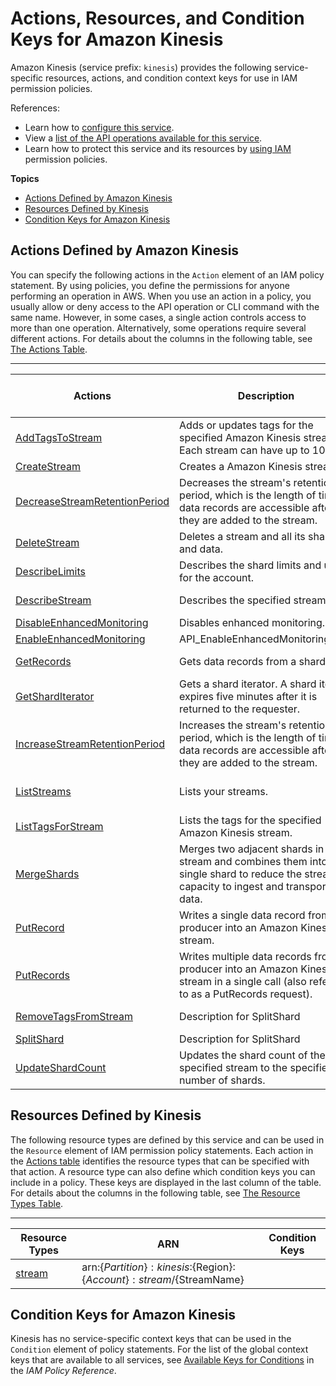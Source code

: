 # Actions, Resources, and Condition Keys for Amazon Kinesis<a name="list_amazonkinesis"></a>

Amazon Kinesis \(service prefix: `kinesis`\) provides the following service\-specific resources, actions, and condition context keys for use in IAM permission policies\.

References:
+ Learn how to [configure this service](http://docs.aws.amazon.com/kinesis/latest/dev/)\.
+ View a [list of the API operations available for this service](http://docs.aws.amazon.com/kinesis/latest/APIReference/)\.
+ Learn how to protect this service and its resources by [using IAM](http://docs.aws.amazon.com/kinesis/latest/dev/controlling-access.html) permission policies\.

**Topics**
+ [Actions Defined by Amazon Kinesis](#amazonkinesis-actions-as-permissions)
+ [Resources Defined by Kinesis](#amazonkinesis-resources-for-iam-policies)
+ [Condition Keys for Amazon Kinesis](#amazonkinesis-policy-keys)

## Actions Defined by Amazon Kinesis<a name="amazonkinesis-actions-as-permissions"></a>

You can specify the following actions in the `Action` element of an IAM policy statement\. By using policies, you define the permissions for anyone performing an operation in AWS\. When you use an action in a policy, you usually allow or deny access to the API operation or CLI command with the same name\. However, in some cases, a single action controls access to more than one operation\. Alternatively, some operations require several different actions\. For details about the columns in the following table, see [The Actions Table](reference_policies_actions-resources-contextkeys.md#actions_table)\.


****  

| Actions | Description | Access Level | Resource Types \(\*required\) | Condition Keys | Dependent Actions | 
| --- | --- | --- | --- | --- | --- | 
| [AddTagsToStream](http://docs.aws.amazon.com/kinesis/latest/APIReference/API_AddTagsToStream.html) | Adds or updates tags for the specified Amazon Kinesis stream\. Each stream can have up to 10 tags\. | Tagging Write  | [stream\*](#amazonkinesis-stream)  |  |  | 
| [CreateStream](http://docs.aws.amazon.com/kinesis/latest/APIReference/API_CreateStream.html) | Creates a Amazon Kinesis stream\. | Write  | [stream\*](#amazonkinesis-stream)  |  |  | 
| [DecreaseStreamRetentionPeriod](http://docs.aws.amazon.com/kinesis/latest/APIReference/API_DecreaseStreamRetentionPeriod.html) | Decreases the stream's retention period, which is the length of time data records are accessible after they are added to the stream\. | Write  | [stream\*](#amazonkinesis-stream)  |  |  | 
| [DeleteStream](http://docs.aws.amazon.com/kinesis/latest/APIReference/API_DeleteStream.html) | Deletes a stream and all its shards and data\. | Write  | [stream\*](#amazonkinesis-stream)  |  |  | 
| [DescribeLimits](http://docs.aws.amazon.com/kinesis/latest/APIReference/API_DescribeLimits.html) | Describes the shard limits and usage for the account\. | Read Write  |  |  |  | 
| [DescribeStream](http://docs.aws.amazon.com/kinesis/latest/APIReference/API_DescribeStream.html) | Describes the specified stream\. | Read Write  | [stream\*](#amazonkinesis-stream)  |  |  | 
| [DisableEnhancedMonitoring](http://docs.aws.amazon.com/kinesis/latest/APIReference/API_DisableEnhancedMonitoring.html) | Disables enhanced monitoring\. | Write  |  |  |  | 
| [EnableEnhancedMonitoring](http://docs.aws.amazon.com/kinesis/latest/APIReference/API_EnableEnhancedMonitoring.html) | API\_EnableEnhancedMonitoring\.html | Write  |  |  |  | 
| [GetRecords](http://docs.aws.amazon.com/kinesis/latest/APIReference/API_GetRecords.html) | Gets data records from a shard\. | Read Write  | [stream\*](#amazonkinesis-stream)  |  |  | 
| [GetShardIterator](http://docs.aws.amazon.com/kinesis/latest/APIReference/API_GetShardIterator.html) | Gets a shard iterator\. A shard iterator expires five minutes after it is returned to the requester\. | Read Write  | [stream\*](#amazonkinesis-stream)  |  |  | 
| [IncreaseStreamRetentionPeriod](http://docs.aws.amazon.com/kinesis/latest/APIReference/API_IncreaseStreamRetentionPeriod.html) | Increases the stream's retention period, which is the length of time data records are accessible after they are added to the stream\. | Write  | [stream\*](#amazonkinesis-stream)  |  |  | 
| [ListStreams](http://docs.aws.amazon.com/kinesis/latest/APIReference/API_ListStreams.html) | Lists your streams\. | List Read Write  |  |  |  | 
| [ListTagsForStream](http://docs.aws.amazon.com/kinesis/latest/APIReference/API_ListTagsForStream.html) | Lists the tags for the specified Amazon Kinesis stream\. | Read Write  | [stream\*](#amazonkinesis-stream)  |  |  | 
| [MergeShards](http://docs.aws.amazon.com/kinesis/latest/APIReference/API_MergeShards.html) | Merges two adjacent shards in a stream and combines them into a single shard to reduce the stream's capacity to ingest and transport data\. | Write  | [stream\*](#amazonkinesis-stream)  |  |  | 
| [PutRecord](http://docs.aws.amazon.com/kinesis/latest/APIReference/API_PutRecord.html) | Writes a single data record from a producer into an Amazon Kinesis stream\. | Write  | [stream\*](#amazonkinesis-stream)  |  |  | 
| [PutRecords](http://docs.aws.amazon.com/kinesis/latest/APIReference/API_PutRecords.html) | Writes multiple data records from a producer into an Amazon Kinesis stream in a single call \(also referred to as a PutRecords request\)\. | Write  | [stream\*](#amazonkinesis-stream)  |  |  | 
| [RemoveTagsFromStream](http://docs.aws.amazon.com/kinesis/latest/APIReference/API_RemoveTagsFromStream.html) | Description for SplitShard | Tagging Write  | [stream\*](#amazonkinesis-stream)  |  |  | 
| [SplitShard](http://docs.aws.amazon.com/kinesis/latest/APIReference/API_SplitShard.html) | Description for SplitShard | Write  | [stream\*](#amazonkinesis-stream)  |  |  | 
| [UpdateShardCount](http://docs.aws.amazon.com/kinesis/latest/APIReference/API_UpdateShardCount.html) | Updates the shard count of the specified stream to the specified number of shards\. | Write  |  |  |  | 

## Resources Defined by Kinesis<a name="amazonkinesis-resources-for-iam-policies"></a>

The following resource types are defined by this service and can be used in the `Resource` element of IAM permission policy statements\. Each action in the [Actions table](#amazonkinesis-actions-as-permissions) identifies the resource types that can be specified with that action\. A resource type can also define which condition keys you can include in a policy\. These keys are displayed in the last column of the table\. For details about the columns in the following table, see [The Resource Types Table](reference_policies_actions-resources-contextkeys.md#resources_table)\.


****  

| Resource Types | ARN | Condition Keys | 
| --- | --- | --- | 
| [stream](http://docs.aws.amazon.com/kinesis/latest/dev/) | arn:$\{Partition\}:kinesis:$\{Region\}:$\{Account\}:stream/$\{StreamName\} |  | 

## Condition Keys for Amazon Kinesis<a name="amazonkinesis-policy-keys"></a>

Kinesis has no service\-specific context keys that can be used in the `Condition` element of policy statements\. For the list of the global context keys that are available to all services, see [Available Keys for Conditions](http://docs.aws.amazon.com/IAM/latest/UserGuide/reference_policies_condition-keys.html#AvailableKeys) in the *IAM Policy Reference*\.
